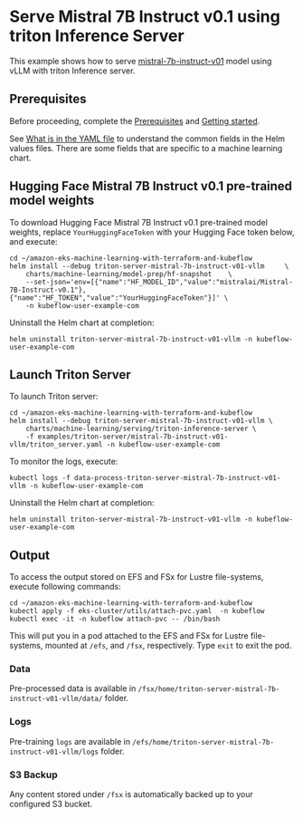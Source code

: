 # Serve Mistral 7B Instruct v0.1 using triton Inference Server

This example shows how to serve [mistral-7b-instruct-v01](https://huggingface.co/mistralai/Mistral-7B-Instruct-v0.1) model using vLLM with triton Inference server.  

## Prerequisites

Before proceeding, complete the [Prerequisites](../../../README.md#prerequisites) and [Getting started](../../../README.md#getting-started). 

See [What is in the YAML file](../../../README.md#what-is-in-the-yaml-file) to understand the common fields in the Helm values files. There are some fields that are specific to a machine learning chart.


## Hugging Face Mistral 7B Instruct v0.1 pre-trained model weights

To download Hugging Face Mistral 7B Instruct v0.1 pre-trained model weights, replace `YourHuggingFaceToken` with your Hugging Face token below, and execute:

    cd ~/amazon-eks-machine-learning-with-terraform-and-kubeflow
    helm install --debug triton-server-mistral-7b-instruct-v01-vllm     \
        charts/machine-learning/model-prep/hf-snapshot    \
        --set-json='env=[{"name":"HF_MODEL_ID","value":"mistralai/Mistral-7B-Instruct-v0.1"},{"name":"HF_TOKEN","value":"YourHuggingFaceToken"}]' \
        -n kubeflow-user-example-com

Uninstall the Helm chart at completion:

    helm uninstall triton-server-mistral-7b-instruct-v01-vllm -n kubeflow-user-example-com


## Launch Triton Server

To launch Triton server:

    cd ~/amazon-eks-machine-learning-with-terraform-and-kubeflow
    helm install --debug triton-server-mistral-7b-instruct-v01-vllm \
        charts/machine-learning/serving/triton-inference-server \
        -f examples/triton-server/mistral-7b-instruct-v01-vllm/triton_server.yaml -n kubeflow-user-example-com

To monitor the logs, execute:

    kubectl logs -f data-process-triton-server-mistral-7b-instruct-v01-vllm -n kubeflow-user-example-com

Uninstall the Helm chart at completion:

    helm uninstall triton-server-mistral-7b-instruct-v01-vllm -n kubeflow-user-example-com

## Output

To access the output stored on EFS and FSx for Lustre file-systems, execute following commands:

    cd ~/amazon-eks-machine-learning-with-terraform-and-kubeflow
    kubectl apply -f eks-cluster/utils/attach-pvc.yaml  -n kubeflow
    kubectl exec -it -n kubeflow attach-pvc -- /bin/bash


This will put you in a pod attached to the  EFS and FSx for Lustre file-systems, mounted at `/efs`, and `/fsx`, respectively. Type `exit` to exit the pod.

### Data

Pre-processed data is available in `/fsx/home/triton-server-mistral-7b-instruct-v01-vllm/data/` folder.

### Logs

Pre-training `logs` are available in `/efs/home/triton-server-mistral-7b-instruct-v01-vllm/logs` folder. 

### S3 Backup

Any content stored under `/fsx` is automatically backed up to your configured S3 bucket.